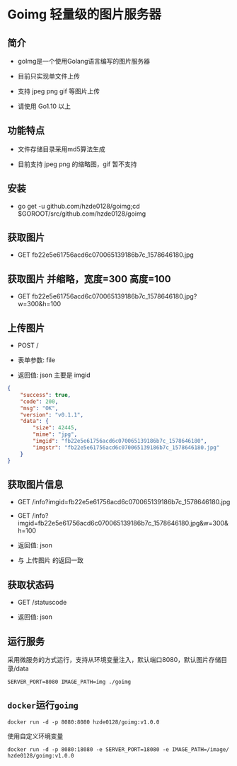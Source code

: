 # Goimg 轻量级的图片服务器

## 简介

* goImg是一个使用Golang语言编写的图片服务器

* 目前只实现单文件上传

* 支持 jpeg png gif 等图片上传

* 请使用 Go1.10 以上

## 功能特点

* 文件存储目录采用md5算法生成

* 目前支持 jpeg png 的缩略图，gif 暂不支持

## 安装

* go get -u github.com/hzde0128/goimg;cd $GOROOT/src/github.com/hzde0128/goimg

## 获取图片

* GET fb22e5e61756acd6c070065139186b7c_1578646180.jpg

## 获取图片 并缩略，宽度=300 高度=100

* GET fb22e5e61756acd6c070065139186b7c_1578646180.jpg?w=300&h=100

## 上传图片

* POST  /

* 表单参数: file

* 返回值: json 主要是 imgid

```json
{
    "success": true,
    "code": 200,
    "msg": "OK",
    "version": "v0.1.1",
    "data": {
        "size": 42445,
        "mime": "jpg",
        "imgid": "fb22e5e61756acd6c070065139186b7c_1578646180",
        "imgstr": "fb22e5e61756acd6c070065139186b7c_1578646180.jpg"
    }
}
```

## 获取图片信息

* GET /info?imgid=fb22e5e61756acd6c070065139186b7c_1578646180.jpg

* GET /info?imgid=fb22e5e61756acd6c070065139186b7c_1578646180.jpg&w=300&h=100

* 返回值: json

* 与 上传图片 的返回一致

## 获取状态码

* GET /statuscode

* 返回值: json

## 运行服务

采用微服务的方式运行，支持从环境变量注入，默认端口8080，默认图片存储目录/data

`SERVER_PORT=8080 IMAGE_PATH=img ./goimg`

## `docker`运行`goimg`

`docker run -d -p 8080:8080 hzde0128/goimg:v1.0.0`

使用自定义环境变量

`docker run -d -p 8080:18080 -e SERVER_PORT=18080 -e IMAGE_PATH=/image/ hzde0128/goimg:v1.0.0`
